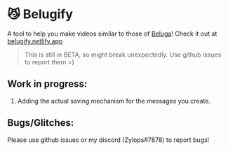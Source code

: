 # 😼 Belugify

A tool to help you make videos similar to those of [Beluga](https://www.youtube.com/channel/UCmSp4bDxS9R0jpeZEvkut2g)!
Check it out at [belugify.netlify.app](belugify.netlify.app)

> This is still in BETA, so might break unexpectedly. Use github issues to report them =)

## Work in progress:

1) Adding the actual saving mechanism for the messages you create.

## Bugs/Glitches:
Please use github issues or my discord (Zylops#7878) to report bugs!
